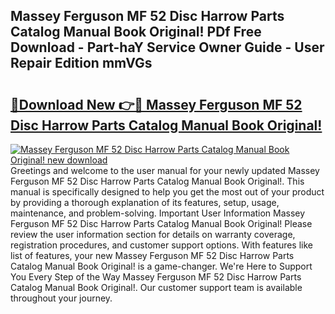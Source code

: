 ## Massey Ferguson MF 52 Disc Harrow Parts Catalog Manual Book Original! PDf Free Download - Part-haY Service Owner Guide - User Repair Edition mmVGs

# <h2><a href="http://bc79121.oget.top/?id=Massey+Ferguson+MF+52+Disc+Harrow+Parts+Catalog+Manual+Book+Original!">🔗Download New 👉🔴 Massey Ferguson MF 52 Disc Harrow Parts Catalog Manual Book Original!</a></h2>

[![Massey Ferguson MF 52 Disc Harrow Parts Catalog Manual Book Original! new download](https://i.imgur.com/5g1atiW.png)](http://bc79121.oget.top/?id=Massey+Ferguson+MF+52+Disc+Harrow+Parts+Catalog+Manual+Book+Original!)
Greetings and welcome to the user manual for your newly updated Massey Ferguson MF 52 Disc Harrow Parts Catalog Manual Book Original!. This manual is specifically designed to help you get the most out of your product by providing a thorough explanation of its features, setup, usage, maintenance, and problem-solving. Important User Information Massey Ferguson MF 52 Disc Harrow Parts Catalog Manual Book Original! Please review the user information section for details on warranty coverage, registration procedures, and customer support options. With features like list of features, your new Massey Ferguson MF 52 Disc Harrow Parts Catalog Manual Book Original! is a game-changer. We're Here to Support You Every Step of the Way Massey Ferguson MF 52 Disc Harrow Parts Catalog Manual Book Original!. Our customer support team is available throughout your journey.

